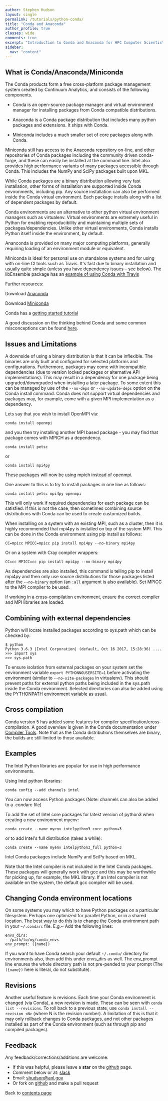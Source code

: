```yaml
---
author: Stephen Hudson
layout: single
permalink: /tutorials/python-conda/
title: "Conda and Anaconda"
author_profile: true
classes: wide
comments: true
excerpt: "Introduction to Conda and Anaconda for HPC Computer Scientists and Programmers"
sidebar:
  nav: "content"
---
```


<!-- # Conda and Anaconda -->

<!-- ### Contributed by [Steve Hudson](https://github.com/shuds13) -->

## What is Conda/Anaconda/Miniconda

The Conda products form a free cross-platform package management system created by Continuum Analytics, and consists of the following components.

 - Conda is an open-source package manager and virtual environment manager for installing packages from Conda compatible distributions.

 - Anaconda is a Conda package distribution that includes many python packages and extensions. It ships with Conda.

 - Miniconda includes a much smaller set of core packages along with Conda. 


Miniconda still has access to the Anaconda repository on-line, and other repositories of Conda packages including the community driven conda-forge, and these can easily be installed at the command line. Intel also provides high performance variants of many packages accessible through Conda. This includes the NumPy and SciPy packages built upon MKL.

While Conda packages are a binary distribution allowing very fast installation, other forms of installation are supported inside Conda environments, including pip. Any source installation can also be performed inside the Conda virtual environment. Each package installs along with a list of dependent packages by default.

Conda environments are an alternative to other python virtual environment managers such as virtualenv. Virtual environments are extremely useful in Python for enabling reproducibility and maintaining multiple sets of packages/dependencies. Unlike other virtual environments, Conda installs Python itself inside the environment, by default.

Ananconda is provided on many major computing platforms, generally requiring loading of an environment module or equivalent.

Miniconda is ideal for personal use on standalone systems and for using with on-line CI tools such as Travis. It's fast due to binary installation and usually quite simple (unless you have dependency issues – see below). The libEnsemble package has an [example of using Conda with Travis](https://github.com/Libensemble/libensemble/blob/master/.travis.yml)

Further resources:

Download [Anaconda](www.anaconda.com/download)

Download [Miniconda](https://conda.io/miniconda.html)

Conda has a [getting started tutorial](https://conda.io/docs/user-guide/getting-started.html)

A good discussion on the thinking behind Conda and some common misconceptions can be found [here](https://jakevdp.github.io/blog/2016/08/25/conda-myths-and-misconceptions).



## Issues and Limitations

A downside of using a binary distribution is that it can be inflexible. The binaries are only built and configured for selected platforms and configurations. Furthermore, packages may come with incompatible dependencies (due to version locked packages or alternative API implementations). This may result in a dependency for one package being upgraded/downgraded when installing a later package. To some extent this can be managed by use of the `--no-deps` or `--no-update-deps` option on the Conda install command. Conda does not support virtual dependencies and packages may, for example, come with a given MPI implementation as a dependency. 

Lets say that you wish to install OpenMPI via:

    conda install openmpi

and you then try installing another MPI based package - you may find that package comes with MPICH as a dependency.

    conda install petsc
    
or

    conda install mpi4py

These packages will now be using mpich instead of openmpi.
    
One answer to this is to try to install packages in one line as follows:

    conda install petsc mpi4py openmpi

This will only work if required dependencies for each package can be satisfied. If this is not the case, then sometimes combining source distributions with Conda can be used to create customized builds.

When installing on a system with an existing MPI, such as a cluster, then it is highly recommended that mpi4py is installed on top of the system MPI. This can be done in the Conda environment using pip install as follows:

    CC=mpicc MPICC=mpicc pip install mpi4py --no-binary mpi4py
    
Or on a system with Cray compiler wrappers:

    CC=cc MPICC=cc pip install mpi4py --no-binary mpi4py

As dependencies are also installed, this command is telling pip to install mpi4py and then only use source distributions for those packages listed after the `--no-binary` option (an `:all` argument is also available). Set MPICC to the MPI compiler to be used.

If working in a cross-compilation environment, ensure the correct compiler and MPI libraries are loaded.


## Combining with external dependencies

Python will locate installed packages according to sys.path which can be checked by:


    $ python
    Python 3.6.3 |Intel Corporation| (default, Oct 16 2017, 15:28:36) ....
    >>> import sys
    >>> sys.path
 
To ensure isolation from external packages on your system set the environment variable `export PYTHONNOUSERSITE=1` before activating the environment (similar to `--no-site-packages` in virtualenv). This should prevent paths for external python paths being included in the sys.path inside the Conda environment. Selected directories can also be added using the  PYTHONPATH environment variable as usual.


<!-- Cross compilation issues *** -->

## Cross compilation

Conda version 5 has added some features for compiler specification/cross-compilation. A good overview is given in the Conda documentation under [Compiler Tools](https://conda.io/docs/user-guide/tasks/build-packages/compiler-tools.html). Note that as the Conda distributions themselves are binary, the builds are still limited to those available. 

<!-- Add example of this -->


## Examples

The Intel Python libraries are popular for use in high performance environments. 

Using Intel python libraries:

    conda config --add channels intel

You can now access Python packages (Note: channels can also be added to a .condarc file)

To add the set of Intel core packages for latest version of python3 when creating a new environment myenv:

    conda create --name myenv intelpython3_core python=3

or to add Intel's full distribution (takes a while):

    conda create --name myenv intelpython3_full python=3

Intel Conda packages include NumPy and SciPy based on MKL. 

Note that the Intel compiler is not included in the Intel Conda packages. These packages will generally work with gcc and this may be worthwhile for picking up, for example, the MKL library. If an Intel compiler is not available on the system, the default gcc compiler will be used.


## Changing Conda environment locations

On some systems you may which to have Python packages on a particular filesystem. Perhaps one optimized for parallel
Python, or in a shared location. The best way to do this is to change the Conda environment path in your `~/.condarc` file. E.g.~ Add the following lines:

    envs_dirs:
    - /path/to/my/conda_envs
    env_prompt: ({name})

If you want to have Conda search your default `~/.conda/` directory for environments also, then add this under envs_dirs as
well.  The env_prompt line ensures the whole directory path is not pre-pended to your prompt (The `({name})` here is literal, do not substitute).


## Revisions

Another useful feature is revisions. Each time your Conda environment is changed (via Conda), a new revision is made. These can be seen with `conda list --revisions`. To roll back to a previous state, use `conda install --revision <N>` (where N is the revision number). A limitation of this is that it may only rollback changes to Conda packages, and not other packages installed as part of the Conda environment (such as through pip and compiled packages).


## Feedback

Any feedback/corrections/additions are welcome:

 - If this was helpful, please leave a **star** on the [github](https://github.com/betterscientificsoftware/python-for-hpc) page.
 - Comment below or at: [slack](https://join.slack.com/t/bssw-python/shared_invite/enQtNDcxNDA3OTg0OTYwLTAyOGY0YjdhNDUzOTE1NGUwNGM4MDI1ZDQwY2U3OGY2NzQxZWE4ZDZiZjM2OTEzNDRkNDBkZTEyMDVlMDM2NTE)
 - Email: shudson@anl.gov
 - Or fork on [github](https://github.com/betterscientificsoftware/python-for-hpc) and make a pull request

Back to [contents page]({{site.baseurl}}/python-for-hpc/)


<!--Template to fill in from how-to example-->
<!---
Publish: yes
Categories: development
Topics: development, deployment
Tags: bssw-article
Level: 2???
Prerequisites: default
Aggregate: none???
--->
